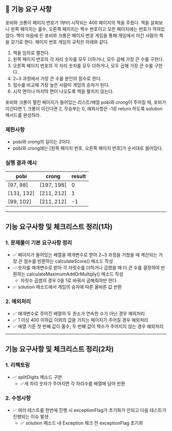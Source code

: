 ## 🚀 기능 요구 사항

포비와 크롱이 페이지 번호가 1부터 시작되는 400 페이지의 책을 주웠다. 책을 살펴보니 왼쪽 페이지는 홀수, 오른쪽 페이지는 짝수 번호이고 모든 페이지에는 번호가 적혀있었다. 책이 마음에 든 포비와 크롱은 페이지 번호 게임을 통해 게임에서 이긴 사람이 책을 갖기로 한다. 페이지 번호 게임의 규칙은 아래와 같다.

1. 책을 임의로 펼친다.
2. 왼쪽 페이지 번호의 각 자리 숫자를 모두 더하거나, 모두 곱해 가장 큰 수를 구한다.
3. 오른쪽 페이지 번호의 각 자리 숫자를 모두 더하거나, 모두 곱해 가장 큰 수를 구한다.
4. 2~3 과정에서 가장 큰 수를 본인의 점수로 한다.
5. 점수를 비교해 가장 높은 사람이 게임의 승자가 된다.
6. 시작 면이나 마지막 면이 나오도록 책을 펼치지 않는다.

포비와 크롱이 펼친 페이지가 들어있는 리스트/배열 pobi와 crong이 주어질 때, 포비가 이긴다면 1, 크롱이 이긴다면 2, 무승부는 0, 예외사항은 -1로 return 하도록 solution 메서드를 완성하라.

### 제한사항

- pobi와 crong의 길이는 2이다.
- pobi와 crong에는 [왼쪽 페이지 번호, 오른쪽 페이지 번호]가 순서대로 들어있다.

### 실행 결과 예시

| pobi | crong | result |
| --- | --- | --- |
| [97, 98] | [197, 198] | 0 |
| [131, 132] | [211, 212] | 1 |
| [99, 102] | [211, 212] | -1 |

---

## 기능 요구사항 및 체크리스트 정리(1차)

### 1. 문제풀이 기본 요구사항 정리
- ✅ 페이지가 들어있는 배열을 매개변수로 받아 2~3 과정을 거쳤을 때 계산되는 가장 큰 점수를 반환하는 calculateScore() 메소드 작성
- ✅ 숫자를 매개변수로 받아 각 자릿수를 더하거나 곱했을 때 더 큰 수를 결정하여 반환하는 calculateMaximumAddOrMultiply() 메소드 작성
  - 자릿수 곱셈의 경우 0을 1로 바꿔서 곱해줘야만 한다.
- ✅ solution 메소드에서 게임의 승자에 따른 올바른 값 반환
### 2. 예외처리
- ✅ 매개변수로 주어진 배열의 두 원소가 연속한 수가 아닌 경우 예외처리
- ✅ 1 이상 400 이하값 이외의 값을 가지는 페이지가 주어질 경우 예외처리
- ✅ 배열 기준 첫 번째 값이 홀수, 두 번째 값이 짝수가 주어지지 않는 경우 예외처리

---

## 기능 요구사항 및 체크리스트 정리(2차)

### 1. 리펙토링
- ✅ splitDigits 메소드 구현
  - ✅세 자리 숫자가 주어지면 각 자리수를 배열에 담아 반환

### 2. 수정사항
- ✅ 여러 테스트를 한번에 진행 시 exceptionFlag가 초기화가 안되고 다음 테스트가 진행되는 이슈 발생
  - ✅ solution 메소드 내 Exception 체크 전 exceptionFlag 초기화


















